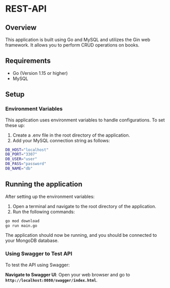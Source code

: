 # REST-API

## Overview

This application is built using Go and MySQL and utilizes the Gin web framework. It allows you to perform CRUD operations on books.

## Requirements

- Go (Version 1.15 or higher)
- MySQL

## Setup

### Environment Variables

This application uses environment variables to handle configurations. To set these up:

1. Create a .env file in the root directory of the application.
2. Add your MySQL connection string as follows:

```bash
DB_HOST="localhost"
DB_PORT="3307"
DB_USER="user"
DB_PASS="password"
DB_NAME="db"

```

## Running the application

After setting up the environment variables:

1. Open a terminal and navigate to the root directory of the application.
2. Run the following commands:

```bash
go mod download
go run main.go
```

The application should now be running, and you should be connected to your MongoDB database.

### **Using Swagger to Test API**

To test the API using Swagger:

**Navigate to Swagger UI**: Open your web browser and go to **`http://localhost:8080/swagger/index.html`**.
